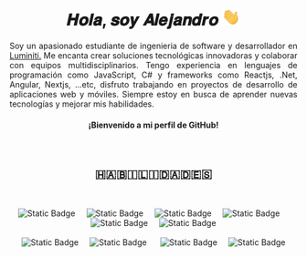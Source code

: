 <div align="center">
  <h1 align="center">𝑯𝒐𝒍𝒂, 𝒔𝒐𝒚 𝑨𝒍𝒆𝒋𝒂𝒏𝒅𝒓𝒐 <img src="./public/gifts/Hi.gif" width="32px"></h1>
</div>

<div align="left">

<p align="justify">
Soy un apasionado estudiante de ingenieria de software y desarrollador en <a href="https://www.luminiti.com.mx/">Luminiti.</a> Me encanta crear soluciones tecnológicas innovadoras y colaborar con equipos multidisciplinarios. Tengo experiencia en lenguajes de programación como JavaScript, C# y frameworks como Reactjs, .Net, Angular, Nextjs, ...etc, disfruto trabajando en proyectos de desarrollo de aplicaciones web y móviles. Siempre estoy en busca de aprender nuevas tecnologías y mejorar mis habilidades.
</p>

<div align="center">

#### ¡Bienvenido a mi perfil de GitHub!

</div>

</div>

<br>

<div align="center">
<h2 >🇭🇦🇧🇮🇱🇮🇩🇦🇩🇪🇸</h2>
</div>

<br>

<div align="center">

<img alt="Static Badge" src="https://img.shields.io/badge/React_Js-eef4ed?style=flat-square&logo=react&logoColor=eef4ed&logoSize=amg&labelColor=0b2545">&nbsp;&nbsp;&nbsp;&nbsp;
<img alt="Static Badge" src="https://img.shields.io/badge/JavaScript-eef4ed?style=flat-square&logo=javascript&logoColor=eef4ed&logoSize=amg&labelColor=0b2545">&nbsp;&nbsp;&nbsp;&nbsp;
<img alt="Static Badge" src="https://img.shields.io/badge/CSS-eef4ed?style=flat-square&logo=css3&logoColor=eef4ed&logoSize=amg&labelColor=0b2545">&nbsp;&nbsp;&nbsp;&nbsp;
<img alt="Static Badge" src="https://img.shields.io/badge/Angular-eef4ed?style=flat-square&logo=angular&logoColor=eef4ed&logoSize=amg&labelColor=0b2545">&nbsp;&nbsp;&nbsp;&nbsp;
<img alt="Static Badge" src="https://img.shields.io/badge/Tailwind_CSS-eef4ed?style=flat-square&logo=tailwindcss&logoColor=eef4ed&logoSize=amg&labelColor=0b2545">&nbsp;&nbsp;&nbsp;&nbsp;
<img alt="Static Badge" src="https://img.shields.io/badge/.Net-eef4ed?style=flat-square&logo=dotnet&logoColor=eef4ed&logoSize=amg&labelColor=0b2545">
<br>
<br>
<img alt="Static Badge" src="https://img.shields.io/badge/Node_Js-eef4ed?style=flat-square&logo=node.js&logoColor=eef4ed&logoSize=amg&labelColor=0b2545">&nbsp;&nbsp;&nbsp;&nbsp;
<img alt="Static Badge" src="https://img.shields.io/badge/TypeScript-eef4ed?style=flat-square&logo=typescript&logoColor=eef4ed&logoSize=amg&labelColor=0b2545">
&nbsp;&nbsp;&nbsp;&nbsp;
<img alt="Static Badge" src="https://img.shields.io/badge/PostgreSQL-eef4ed?style=flat-square&logo=postgresql&logoColor=eef4ed&logoSize=amg&labelColor=0b2545">&nbsp;&nbsp;&nbsp;&nbsp;
<img alt="Static Badge" src="https://img.shields.io/badge/Astro-eef4ed?style=flat-square&logo=astro&logoColor=eef4ed&logoSize=amg&labelColor=0b2545">

</div>

